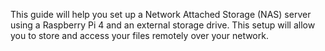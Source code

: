 This guide will help you set up a Network Attached Storage (NAS) server using a Raspberry Pi 4 and an external storage drive. This setup will allow you to store and access your files remotely over your network.
